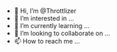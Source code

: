- 👋 Hi, I’m @Throttlizer
- 👀 I’m interested in ...
- 🌱 I’m currently learning ...
- 💞️ I’m looking to collaborate on ...
- 📫 How to reach me ...

<!---
Throttlizer/Throttlizer is a ✨ special ✨ repository because its `README.md` (this file) appears on your GitHub profile.
You can click the Preview link to take a look at your changes.
--->
